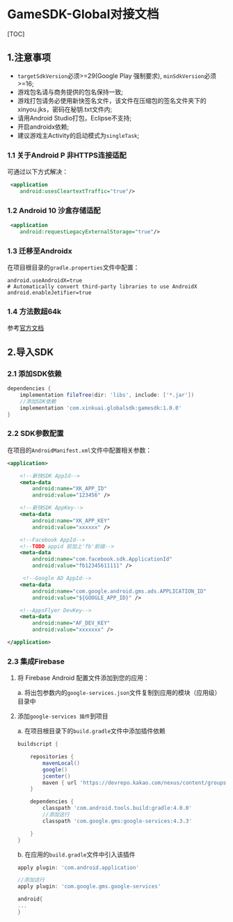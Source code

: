 # GameSDK-Global对接文档

[TOC]

## 1.注意事项
* `targetSdkVersion`必须>=29(Google Play 强制要求), `minSdkVersion`必须>=16;
* 游戏包名请与商务提供的包名保持一致;
* 游戏打包请务必使用新快签名文件，该文件在压缩包的签名文件夹下的xinyou.jks，密码在秘钥.txt文件内;
* 请用Android Studio打包，Eclipse不支持;
* 开启androidx依赖;
* 建议游戏主Activity的启动模式为`singleTask`;

### 1.1 关于Android P 非HTTPS连接适配
可通过以下方式解决：
```xml
 <application
    android:usesCleartextTraffic="true"/>
```

### 1.2 Android 10 沙盒存储适配
```xml
 <application
    android:requestLegacyExternalStorage="true"/>
```

### 1.3 迁移至Androidx
在项目根目录的`gradle.properties`文件中配置：
```properties
android.useAndroidX=true
# Automatically convert third-party libraries to use AndroidX
android.enableJetifier=true
```

### 1.4 方法数超64k

参考[官方文档](https://developer.android.com/studio/build/multidex)

## 2.导入SDK

### 2.1 添加SDK依赖
```groovy
dependencies {
    implementation fileTree(dir: 'libs', include: ['*.jar'])
    //添加SDK依赖
    implementation 'com.xinkuai.globalsdk:gamesdk:1.0.0'
}
```

### 2.2 SDK参数配置

在项目的`AndroidManifest.xml`文件中配置相关参数：
```xml
<application>

    <!--新快SDK AppId-->
    <meta-data
        android:name="XK_APP_ID"
        android:value="123456" />

    <!--新快SDK AppKey-->
    <meta-data
        android:name="XK_APP_KEY"
        android:value="xxxxxx" />

    <!--Facebook AppId-->
    <!--TODO appid 前加上'fb'前缀-->
    <meta-data
        android:name="com.facebook.sdk.ApplicationId"
        android:value="fb12345611111" />

     <!--Google AD AppId-->
    <meta-data
        android:name="com.google.android.gms.ads.APPLICATION_ID"
        android:value="${GOOGLE_APP_ID}" />    

    <!--AppsFlyer DevKey-->
    <meta-data
        android:name="AF_DEV_KEY"
        android:value="xxxxxxx" />

</application>
```

### 2.3 集成Firebase

1. 将 Firebase Android 配置文件添加到您的应用：

    a. 将出包参数内的`google-services.json`文件复制到应用的模块（应用级）目录中

2. 添加`google-services 插件`到项目

    a. 在项目根目录下的`build.gradle`文件中添加插件依赖
    
    ```groovy
    buildscript {
    
        repositories {
            mavenLocal()
            google()
            jcenter()
            maven { url 'https://devrepo.kakao.com/nexus/content/groups/public/' }
        }
    
        dependencies {
            classpath 'com.android.tools.build:gradle:4.0.0'
            //添加这行
            classpath 'com.google.gms:google-services:4.3.3'
    
        }
    }
    ```
    
    b. 在应用的`build.gradle`文件中引入该插件
    ```groovy
    apply plugin: 'com.android.application'
    
    //添加这行
    apply plugin: 'com.google.gms.google-services'
    
    android{
    ...
    }
    ```